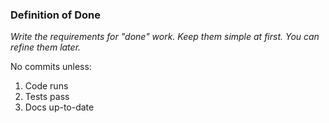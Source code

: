 ### Definition of Done

_Write the requirements for "done" work. Keep them simple at first. You can refine them later._

No commits unless:

 1. Code runs
 2. Tests pass
 3. Docs up-to-date
